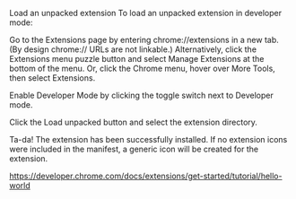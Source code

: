 Load an unpacked extension
To load an unpacked extension in developer mode:

Go to the Extensions page by entering chrome://extensions in a new tab. (By design chrome:// URLs are not linkable.)
Alternatively, click the Extensions menu puzzle button and select Manage Extensions at the bottom of the menu.
Or, click the Chrome menu, hover over More Tools, then select Extensions.

Enable Developer Mode by clicking the toggle switch next to Developer mode.

Click the Load unpacked button and select the extension directory.

Ta-da! The extension has been successfully installed. If no extension icons were included in the manifest, a generic icon will be created for the extension.

https://developer.chrome.com/docs/extensions/get-started/tutorial/hello-world
